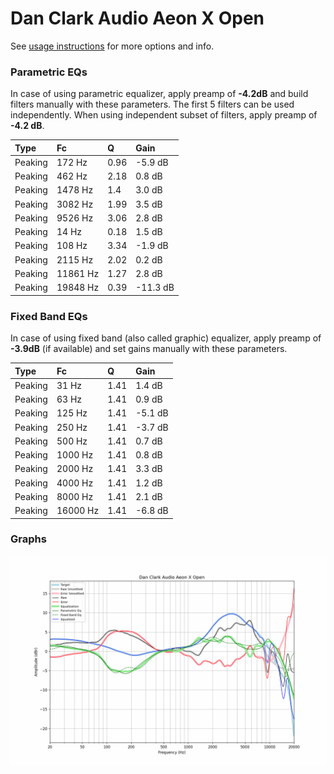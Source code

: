 # Dan Clark Audio Aeon X Open
See [usage instructions](https://github.com/jaakkopasanen/AutoEq#usage) for more options and info.

### Parametric EQs
In case of using parametric equalizer, apply preamp of **-4.2dB** and build filters manually
with these parameters. The first 5 filters can be used independently.
When using independent subset of filters, apply preamp of **-4.2 dB**.

| Type    | Fc       |    Q | Gain     |
|:--------|:---------|:-----|:---------|
| Peaking | 172 Hz   | 0.96 | -5.9 dB  |
| Peaking | 462 Hz   | 2.18 | 0.8 dB   |
| Peaking | 1478 Hz  | 1.4  | 3.0 dB   |
| Peaking | 3082 Hz  | 1.99 | 3.5 dB   |
| Peaking | 9526 Hz  | 3.06 | 2.8 dB   |
| Peaking | 14 Hz    | 0.18 | 1.5 dB   |
| Peaking | 108 Hz   | 3.34 | -1.9 dB  |
| Peaking | 2115 Hz  | 2.02 | 0.2 dB   |
| Peaking | 11861 Hz | 1.27 | 2.8 dB   |
| Peaking | 19848 Hz | 0.39 | -11.3 dB |

### Fixed Band EQs
In case of using fixed band (also called graphic) equalizer, apply preamp of **-3.9dB**
(if available) and set gains manually with these parameters.

| Type    | Fc       |    Q | Gain    |
|:--------|:---------|:-----|:--------|
| Peaking | 31 Hz    | 1.41 | 1.4 dB  |
| Peaking | 63 Hz    | 1.41 | 0.9 dB  |
| Peaking | 125 Hz   | 1.41 | -5.1 dB |
| Peaking | 250 Hz   | 1.41 | -3.7 dB |
| Peaking | 500 Hz   | 1.41 | 0.7 dB  |
| Peaking | 1000 Hz  | 1.41 | 0.8 dB  |
| Peaking | 2000 Hz  | 1.41 | 3.3 dB  |
| Peaking | 4000 Hz  | 1.41 | 1.2 dB  |
| Peaking | 8000 Hz  | 1.41 | 2.1 dB  |
| Peaking | 16000 Hz | 1.41 | -6.8 dB |

### Graphs
![](./Dan%20Clark%20Audio%20Aeon%20X%20Open.png)